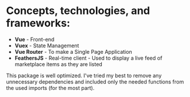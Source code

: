 # Concepts, technologies, and frameworks:

* **Vue** - Front-end
* **Vuex** - State Management
* **Vue Router** - To make a Single Page Application
* **FeathersJS** - Real-time client - Used to display a live feed of marketplace items as they are listed

This package is well optimized. I've tried my best to remove any unnecessary dependencies and included only the needed functions from the used imports (for the most part).  

